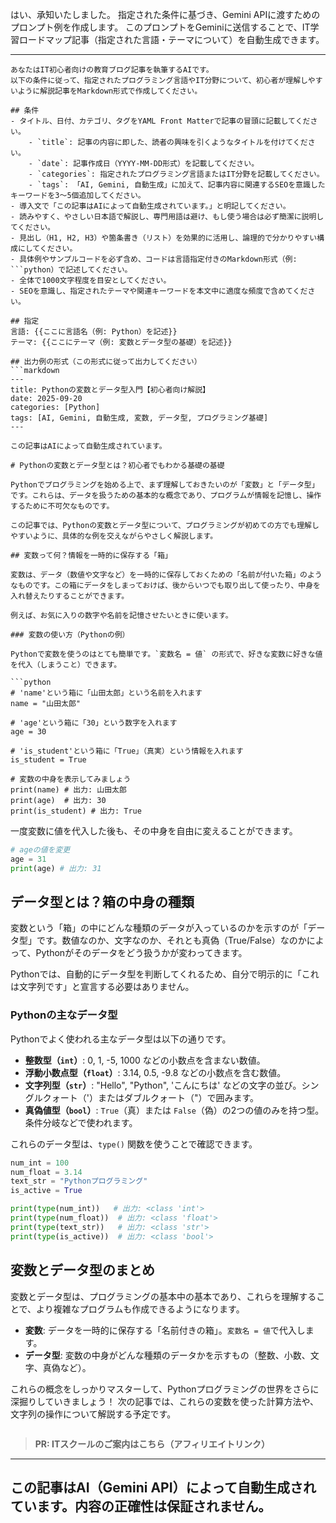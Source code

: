はい、承知いたしました。
指定された条件に基づき、Gemini APIに渡すためのプロンプト例を作成します。
このプロンプトをGeminiに送信することで、IT学習ロードマップ記事（指定された言語・テーマについて）を自動生成できます。

---

```
あなたはIT初心者向けの教育ブログ記事を執筆するAIです。
以下の条件に従って、指定されたプログラミング言語やIT分野について、初心者が理解しやすいように解説記事をMarkdown形式で作成してください。

## 条件
- タイトル、日付、カテゴリ、タグをYAML Front Matterで記事の冒頭に記載してください。
    - `title`: 記事の内容に即した、読者の興味を引くようなタイトルを付けてください。
    - `date`: 記事作成日（YYYY-MM-DD形式）を記載してください。
    - `categories`: 指定されたプログラミング言語またはIT分野を記載してください。
    - `tags`: 「AI, Gemini, 自動生成」に加えて、記事内容に関連するSEOを意識したキーワードを3〜5個追加してください。
- 導入文で「この記事はAIによって自動生成されています。」と明記してください。
- 読みやすく、やさしい日本語で解説し、専門用語は避け、もし使う場合は必ず簡潔に説明してください。
- 見出し（H1, H2, H3）や箇条書き（リスト）を効果的に活用し、論理的で分かりやすい構成にしてください。
- 具体例やサンプルコードを必ず含め、コードは言語指定付きのMarkdown形式（例: ```python）で記述してください。
- 全体で1000文字程度を目安としてください。
- SEOを意識し、指定されたテーマや関連キーワードを本文中に適度な頻度で含めてください。

## 指定
言語: {{ここに言語名（例: Python）を記述}}
テーマ: {{ここにテーマ（例: 変数とデータ型の基礎）を記述}}

## 出力例の形式（この形式に従って出力してください）
```markdown
---
title: Pythonの変数とデータ型入門【初心者向け解説】
date: 2025-09-20
categories: [Python]
tags: [AI, Gemini, 自動生成, 変数, データ型, プログラミング基礎]
---

この記事はAIによって自動生成されています。

# Pythonの変数とデータ型とは？初心者でもわかる基礎の基礎

Pythonでプログラミングを始める上で、まず理解しておきたいのが「変数」と「データ型」です。これらは、データを扱うための基本的な概念であり、プログラムが情報を記憶し、操作するために不可欠なものです。

この記事では、Pythonの変数とデータ型について、プログラミングが初めての方でも理解しやすいように、具体的な例を交えながらやさしく解説します。

## 変数って何？情報を一時的に保存する「箱」

変数は、データ（数値や文字など）を一時的に保存しておくための「名前が付いた箱」のようなものです。この箱にデータをしまっておけば、後からいつでも取り出して使ったり、中身を入れ替えたりすることができます。

例えば、お気に入りの数字や名前を記憶させたいときに使います。

### 変数の使い方（Pythonの例）

Pythonで変数を使うのはとても簡単です。`変数名 = 値` の形式で、好きな変数に好きな値を代入（しまうこと）できます。

```python
# 'name'という箱に「山田太郎」という名前を入れます
name = "山田太郎" 

# 'age'という箱に「30」という数字を入れます
age = 30 

# 'is_student'という箱に「True」（真実）という情報を入れます
is_student = True

# 変数の中身を表示してみましょう
print(name) # 出力: 山田太郎
print(age)  # 出力: 30
print(is_student) # 出力: True
```

一度変数に値を代入した後も、その中身を自由に変えることができます。

```python
# ageの値を変更
age = 31
print(age) # 出力: 31
```

## データ型とは？箱の中身の種類

変数という「箱」の中にどんな種類のデータが入っているのかを示すのが「データ型」です。数値なのか、文字なのか、それとも真偽（True/False）なのかによって、Pythonがそのデータをどう扱うかが変わってきます。

Pythonでは、自動的にデータ型を判断してくれるため、自分で明示的に「これは文字列です」と宣言する必要はありません。

### Pythonの主なデータ型

Pythonでよく使われる主なデータ型は以下の通りです。

-   **整数型（`int`）**: 0, 1, -5, 1000 などの小数点を含まない数値。
-   **浮動小数点型（`float`）**: 3.14, 0.5, -9.8 などの小数点を含む数値。
-   **文字列型（`str`）**: "Hello", "Python", 'こんにちは' などの文字の並び。シングルクォート（'）またはダブルクォート（"）で囲みます。
-   **真偽値型（`bool`）**: `True`（真）または `False`（偽）の2つの値のみを持つ型。条件分岐などで使われます。

これらのデータ型は、`type()` 関数を使うことで確認できます。

```python
num_int = 100
num_float = 3.14
text_str = "Pythonプログラミング"
is_active = True

print(type(num_int))   # 出力: <class 'int'>
print(type(num_float))  # 出力: <class 'float'>
print(type(text_str))   # 出力: <class 'str'>
print(type(is_active))  # 出力: <class 'bool'>
```

## 変数とデータ型のまとめ

変数とデータ型は、プログラミングの基本中の基本であり、これらを理解することで、より複雑なプログラムも作成できるようになります。

-   **変数**: データを一時的に保存する「名前付きの箱」。`変数名 = 値`で代入します。
-   **データ型**: 変数の中身がどんな種類のデータかを示すもの（整数、小数、文字、真偽など）。

これらの概念をしっかりマスターして、Pythonプログラミングの世界をさらに深掘りしていきましょう！ 次の記事では、これらの変数を使った計算方法や、文字列の操作について解説する予定です。
```
```
> **PR: ITスクールのご案内はこちら（アフィリエイトリンク）**

---
この記事はAI（Gemini API）によって自動生成されています。内容の正確性は保証されません。
---
